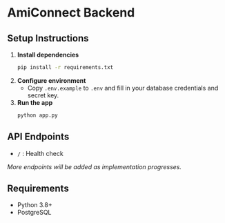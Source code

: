 # AmiConnect Backend

## Setup Instructions

1. **Install dependencies**
   ```bash
   pip install -r requirements.txt
   ```
2. **Configure environment**
   - Copy `.env.example` to `.env` and fill in your database credentials and secret key.
3. **Run the app**
   ```bash
   python app.py
   ```

## API Endpoints
- `/` : Health check

*More endpoints will be added as implementation progresses.*

## Requirements
- Python 3.8+
- PostgreSQL

